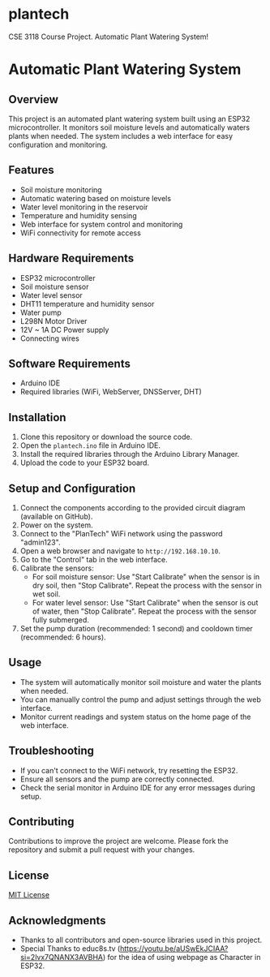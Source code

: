 # plantech
CSE 3118 Course Project. Automatic Plant Watering System!

# Automatic Plant Watering System

## Overview

This project is an automated plant watering system built using an ESP32 microcontroller. It monitors soil moisture levels and automatically waters plants when needed. The system includes a web interface for easy configuration and monitoring.

## Features

- Soil moisture monitoring
- Automatic watering based on moisture levels
- Water level monitoring in the reservoir
- Temperature and humidity sensing
- Web interface for system control and monitoring
- WiFi connectivity for remote access

## Hardware Requirements

- ESP32 microcontroller
- Soil moisture sensor
- Water level sensor
- DHT11 temperature and humidity sensor
- Water pump
- L298N Motor Driver
- 12V ~ 1A DC Power supply
- Connecting wires

## Software Requirements

- Arduino IDE
- Required libraries (WiFi, WebServer, DNSServer, DHT)

## Installation

1. Clone this repository or download the source code.
2. Open the `plantech.ino` file in Arduino IDE.
3. Install the required libraries through the Arduino Library Manager.
4. Upload the code to your ESP32 board.

## Setup and Configuration

1. Connect the components according to the provided circuit diagram (available on GitHub).
2. Power on the system.
3. Connect to the "PlanTech" WiFi network using the password "admin123".
4. Open a web browser and navigate to `http://192.168.10.10`.
5. Go to the "Control" tab in the web interface.
6. Calibrate the sensors:
   - For soil moisture sensor: Use "Start Calibrate" when the sensor is in dry soil, then "Stop Calibrate". Repeat the process with the sensor in wet soil.
   - For water level sensor: Use "Start Calibrate" when the sensor is out of water, then "Stop Calibrate". Repeat the process with the sensor fully submerged.
7. Set the pump duration (recommended: 1 second) and cooldown timer (recommended: 6 hours).

## Usage

- The system will automatically monitor soil moisture and water the plants when needed.
- You can manually control the pump and adjust settings through the web interface.
- Monitor current readings and system status on the home page of the web interface.

## Troubleshooting

- If you can't connect to the WiFi network, try resetting the ESP32.
- Ensure all sensors and the pump are correctly connected.
- Check the serial monitor in Arduino IDE for any error messages during setup.

## Contributing

Contributions to improve the project are welcome. Please fork the repository and submit a pull request with your changes.

## License

[MIT License](LICENSE)

## Acknowledgments

- Thanks to all contributors and open-source libraries used in this project.
- Special Thanks to educ8s.tv (https://youtu.be/aUSwEkJCIAA?si=2lvx7QNANX3AVBHA) for the idea of using webpage as Character in ESP32. 
